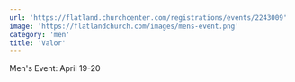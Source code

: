 ```yaml
---
url: 'https://flatland.churchcenter.com/registrations/events/2243009'
image: 'https://flatlandchurch.com/images/mens-event.png'
category: 'men'
title: 'Valor'
---
```


Men's Event: April 19-20
